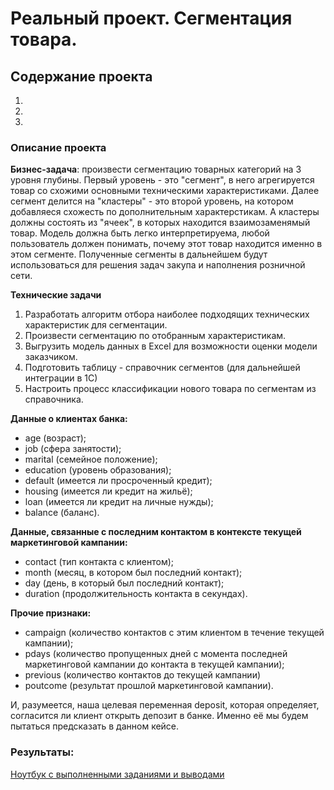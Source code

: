 # Реальный проект. Сегментация товара.

## Содержание проекта 
1. 
2. 
3. 



### Описание проекта    
**Бизнес-задача**: произвести сегментацию товарных категорий на 3 уровня глубины. Первый уровень - это "сегмент", в него агрегируется товар со схожими основными техническими характеристиками. Далее сегмент делится на "кластеры" - это второй уровень, на котором добавляеся схожесть по дополнительным характерстикам. А кластеры должны состоять из "ячеек", в которых находится взаимозаменямый товар. Модель должна быть легко интерпретируема, любой пользователь должен понимать, почему этот товар находится именно в этом сегменте.
Полученные сегменты в дальнейшем будут использоваться для решения задач закупа и наполнения розничной сети.

**Технические задачи** 
1. Разработать алгоритм отбора наиболее подходящих технических характеристик для сегментации.
2. Произвести сегментацию по отобранным характеристикам.
3. Выгрузить модель данных в Excel для возможности оценки модели заказчиком.
4. Подготовить таблицу - справочник сегментов (для дальнейшей интеграции в 1С)
5. Настроить процесс классификации нового товара по сегментам из справочника.




**Данные о клиентах банка:**

+ age (возраст);
+ job (сфера занятости);
+ marital (семейное положение);
+ education (уровень образования);
+ default (имеется ли просроченный кредит);
+ housing (имеется ли кредит на жильё);
+ loan (имеется ли кредит на личные нужды);
+ balance (баланс).

**Данные, связанные с последним контактом в контексте текущей маркетинговой кампании:**

+ contact (тип контакта с клиентом);
+ month (месяц, в котором был последний контакт);
+ day (день, в который был последний контакт);
+ duration (продолжительность контакта в секундах).

**Прочие признаки:**

+ campaign (количество контактов с этим клиентом в течение текущей кампании);
+ pdays (количество пропущенных дней с момента последней маркетинговой кампании до контакта в текущей кампании);
+ previous (количество контактов до текущей кампании)
+ poutcome (результат прошлой маркетинговой кампании).

И, разумеется, наша целевая переменная deposit, которая определяет, согласится ли клиент открыть депозит в банке. Именно её мы будем пытаться предсказать в данном кейсе.

### Результаты:  
[Ноутбук с выполненными заданиями и выводами](https://github.com/Viktor-VK/DST-138-Prodjects/blob/main/PROJECT-4.%20Задача%20классификации/Project_4_ML.ipynb)
